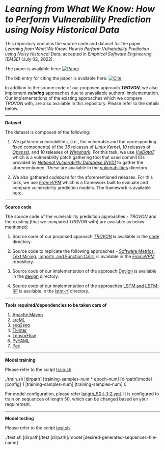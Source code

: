 # *Learning from What We Know: How to Perform Vulnerability Prediction using Noisy Historical Data*

This repository contains the source code and dataset for the paper _Learning from What We Know: How to Perform Vulnerability Prediction using Noisy Historical Data_, accepted in _Empirical Software Engineering (EMSE)_ (July 02, 2022). 

The paper is available here: [![Paper](https://img.shields.io/badge/Paper-Springer-blue)](https://link.springer.com/article/10.1007/s10664-022-10197-4)

The bib entry for citing the paper is available here: [![Cite](https://img.shields.io/badge/Cite-BibTex-green.svg)](trovon.bib)

In addition to the source code of our proposed approach _**TROVON**_, we also implement _**existing**_ approaches due to unavailable authors' implementation. Our implementations of the existing approaches which we compare _TROVON_ with, are also available in this repository. Please refer to the details below. 

---

**Dataset**

The dataset is composed of the following:

1) We gathered vulnerabilities, (i.e., the vulnerable and the corresponding fixed components) of the _36_ releases of [_Linux Kernel_](https://www.kernel.org), _10_ releases of [_Openssl_](https://www.openssl.org), and _10_ releases of [_Wireshark_](https://www.wireshark.org). For this task, we use [_VulData7_](https://github.com/electricalwind/data7) which is a vulnerability patch gathering tool that used commit IDs provided by [_National Vulnerability Database (NVD)_](https://nvd.nist.gov) to gather the aforementioned. These are available in the [vulnerabilities](dataset/vulnerabilities) directory.

2) We also gathered _codebase_ for the aforementioned releases. For this task, we use [_FrameVPM_](https://dl.acm.org/doi/10.1145/3338906.3338941) which is a framework built to evaluate and compare vulnerability prediction models. The framework is available [here](https://github.com/electricalwind/framevpm).

---

**Source code**

The source code of the vulnerability prediction approaches - _TROVON_ and the existing (that we compared _TROVON_ with) are available as below mentioned:

1) Source code of our proposed approach [_TROVON_](https://github.com/garghub/TROVON) is available in the [code](code) directory.

2) Source code to replicate the following approaches - [Software Metrics](https://ieeexplore.ieee.org/abstract/document/5560680), [Text Mining](https://ieeexplore.ieee.org/abstract/document/6860243), [Imports, and Function Calls](https://dl.acm.org/doi/abs/10.1145/1315245.1315311), is available in the [_FrameVPM_](https://github.com/electricalwind/framevpm) repository.

3) Source code of our implementation of the approach [Devign](https://arxiv.org/abs/1909.03496) is available in the [devign](devign) directory.

4) Source code of our implementation of the approaches [LSTM and LSTM-RF](https://ieeexplore.ieee.org/document/8540022) is available in the [lstm-rf](lstm-rf) directory.

---

**Tools required/dependencies to be taken care of**

1) [Apache Maven](https://maven.apache.org/download.cgi)
2) [srcML](https://www.srcml.org/)
3) [seq2seq](https://google.github.io/seq2seq/getting_started/#download-setup)
4) [Tkinter](https://docs.python.org/3.8/library/tkinter.html)
5) [TensorFlow](https://www.tensorflow.org/install/pip)
6) [PyYAML](https://pyyaml.org/wiki/LibYAML)
7) [Perl](https://www.cpan.org/modules/INSTALL.html)

---

**Model training**

Please refer to the script [train.sh](seq2seq/train.sh)

./train.sh [dirpath] [training-samples-num * epoch-num] [dirpath]/model [config] 1 [training-samples-num] [training-samples-num] 0

For model configuration, please refer [length_50-l-1-2.yml](seq2seq/configs/length_50-l-1-2.yml). It is configured to train on sequences of length 50, which can be changed based on your requirement.

-----------------------------------------------------------------------------------------------------------------------------

**Model testing**

Please refer to the script [test.sh](seq2seq/test.sh)

./test.sh [dirpath]/test [dirpath]/model [desired-generated-sequences-file-name]
